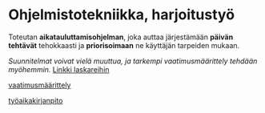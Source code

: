 # Ohjelmistotekniikka, harjoitustyö

Toteutan **aikatauluttamisohjelman**, joka auttaa järjestämään **päivän tehtävät** tehokkaasti ja **priorisoimaan** ne käyttäjän tarpeiden mukaan.

_Suunnitelmat voivat vielä muuttua, ja tarkempi vaatimusmäärittely tehdään myöhemmin._
[Linkki laskareihin](https://github.com/lowdodo/ot_harjoitustyo/tree/main/laskarit)

[vaatimusmäärittely](https://github.com/lowdodo/ot_harjoitustyo/blob/main/dokumentaatio/vaatimusmaarittely.dm)

[työaikakirjanpito](https://github.com/lowdodo/ot_harjoitustyo/blob/main/dokumentaatio/tuntikirjanpito.md)
